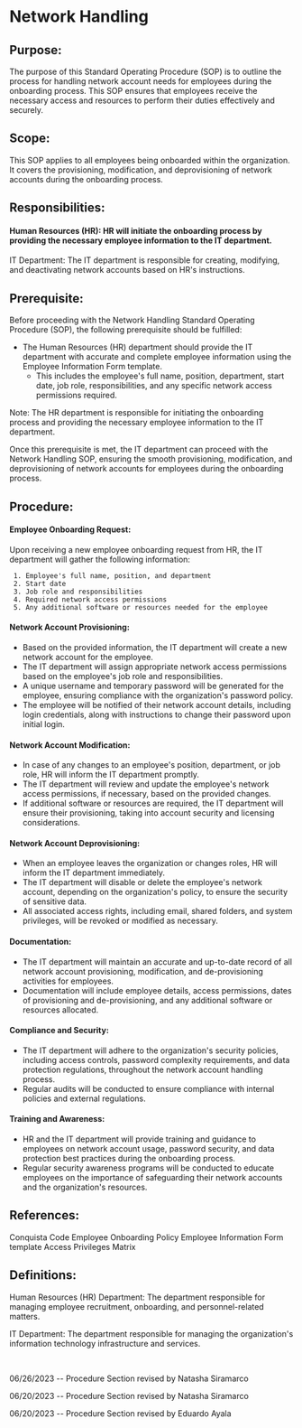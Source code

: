 # Network Handling

## Purpose:
The purpose of this Standard Operating Procedure (SOP) is to outline the process for handling network account needs for employees during the onboarding process. This SOP ensures that employees receive the necessary access and resources to perform their duties effectively and securely.

## Scope:
This SOP applies to all employees being onboarded within the organization. It covers the provisioning, modification, and deprovisioning of network accounts during the onboarding process.

## Responsibilities:

#### Human Resources (HR): HR will initiate the onboarding process by providing the necessary employee information to the IT department.
IT Department: The IT department is responsible for creating, modifying, and deactivating network accounts based on HR's instructions.

## Prerequisite:

Before proceeding with the Network Handling Standard Operating Procedure (SOP), the following prerequisite should be fulfilled:

 - The Human Resources (HR) department should provide the IT department with accurate and complete employee information using the Employee Information Form template.
     - This includes the employee's full name, position, department, start date, job role, responsibilities, and any specific network access permissions required.

Note: The HR department is responsible for initiating the onboarding process and providing the necessary employee information to the IT department.


Once this prerequisite is met, the IT department can proceed with the Network Handling SOP, ensuring the smooth provisioning, modification, and deprovisioning of network accounts for employees during the onboarding process.

## Procedure:
#### Employee Onboarding Request:
Upon receiving a new employee onboarding request from HR, the IT department will gather the following information:

     1. Employee's full name, position, and department
     2. Start date
     3. Job role and responsibilities
     4. Required network access permissions
     5. Any additional software or resources needed for the employee
#### Network Account Provisioning:
-  Based on the provided information, the IT department will create a new network account for the employee.
- The IT department will assign appropriate network access permissions based on the employee's job role and responsibilities.
-  A unique username and temporary password will be generated for the employee, ensuring compliance with the organization's password policy.
-  The employee will be notified of their network account details, including login credentials, along with instructions to change their password upon initial login.

#### Network Account Modification:
- In case of any changes to an employee's position, department, or job role, HR will inform the IT department promptly.
- The IT department will review and update the employee's network access permissions, if necessary, based on the provided changes.
- If additional software or resources are required, the IT department will ensure their provisioning, taking into account security and licensing considerations.

#### Network Account Deprovisioning:
- When an employee leaves the organization or changes roles, HR will inform the IT department immediately.
- The IT department will disable or delete the employee's network account, depending on the organization's policy, to ensure the security of sensitive data.
- All associated access rights, including email, shared folders, and system privileges, will be revoked or modified as necessary.

#### Documentation:
- The IT department will maintain an accurate and up-to-date record of all network account provisioning, modification, and de-provisioning activities for employees.
- Documentation will include employee details, access permissions, dates of provisioning and de-provisioning, and any additional software or resources allocated.

#### Compliance and Security:
- The IT department will adhere to the organization's security policies, including access controls, password complexity requirements, and data protection regulations, throughout the network account handling process.
- Regular audits will be conducted to ensure compliance with internal policies and external regulations.

#### Training and Awareness:
- HR and the IT department will provide training and guidance to employees on network account usage, password security, and data protection best practices during the onboarding process.
- Regular security awareness programs will be conducted to educate employees on the importance of safeguarding their network accounts and the organization's resources.

## References:

Conquista Code Employee Onboarding Policy
Employee Information Form template
Access Privileges Matrix

## Definitions:

Human Resources (HR) Department: The department responsible for managing employee recruitment, onboarding, and personnel-related matters.

IT Department: The department responsible for managing the organization's information technology infrastructure and services.


<br>

06/26/2023 -- Procedure Section revised by Natasha Siramarco

06/20/2023 -- Procedure Section revised by Natasha Siramarco

06/20/2023 -- Procedure Section revised by Eduardo Ayala
